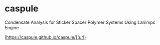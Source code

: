 # caspule
Condensate Analysis for Sticker Spacer Polymer Systems Using Lammps Engine

[https://caspule.github.io/caspule/](url)
